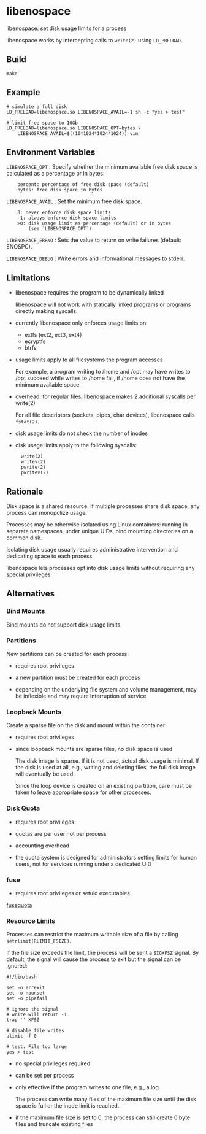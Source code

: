 # libenospace

libenospace: set disk usage limits for a process

libenospace works by intercepting calls to `write(2)` using `LD_PRELOAD`.

## Build

```
make
```

## Example

```
# simulate a full disk
LD_PRELOAD=libenospace.so LIBENOSPACE_AVAIL=-1 sh -c "yes > test"

# limit free space to 10Gb
LD_PRELOAD=libenospace.so LIBENOSPACE_OPT=bytes \
    LIBENOSPACE_AVAIL=$((10*1024*1024*1024)) vim
```

## Environment Variables

`LIBENOSPACE_OPT`
: Specify whether the minimum available free disk space is calculated
as a percentage or in bytes:

```
    percent: percentage of free disk space (default)
    bytes: free disk space in bytes
```

`LIBENOSPACE_AVAIL`
: Set the minimum free disk space.

```
    0: never enforce disk space limits
    -1: always enforce disk space limits
    >0: disk usage limit as percentage (default) or in bytes
        (see `LIBENOSPACE_OPT`)
```

`LIBENOSPACE_ERRNO`
: Sets the value to return on write failures (default: ENOSPC).

`LIBENOSPACE_DEBUG`
: Write errors and informational messages to stderr.

## Limitations

* libenospace requires the program to be dynamically linked

  libenospace will not work with statically linked programs or programs
  directly making syscalls.

* currently libenospace only enforces usage limits on:

  * extfs (ext2, ext3, ext4)
  * ecryptfs
  * btrfs

* usage limits apply to all filesystems the program accesses

  For example, a program writing to /home and /opt may have writes to
  /opt succeed while writes to /home fail, if /home does not have the
  minimum available space.

* overhead: for regular files, libenospace makes 2 additional syscalls
  per write(2)

  For all file descriptors (sockets, pipes, char devices), libenospace
  calls `fstat(2)`.

* disk usage limits do not check the number of inodes

* disk usage limits apply to the following syscalls:

  ```
    write(2)
    writev(2)
    pwrite(2)
    pwritev(2)
  ```

## Rationale

Disk space is a shared resource. If multiple processes share disk space,
any process can monopolize usage.

Processes may be otherwise isolated using Linux containers: running in
separate namespaces, under unique UIDs, bind mounting directories on a
common disk.

Isolating disk usage usually requires administrative intervention and
dedicating space to each process.

libenospace lets processes opt into disk usage limits without requiring
any special privileges.

## Alternatives

### Bind Mounts

Bind mounts do not support disk usage limits.

### Partitions

New partitions can be created for each process:

* requires root privileges

* a new partition must be created for each process

* depending on the underlying file system and volume management, may be
  inflexible and may require interruption of service

### Loopback Mounts

Create a sparse file on the disk and mount within the container:

* requires root privileges

* since loopback mounts are sparse files, no disk space is used

  The disk image is sparse. If it is not used, actual disk usage is
  minimal. If the disk is used at all, e.g., writing and deleting files,
  the full disk image will eventually be used.

  Since the loop device is created on an existing partition, care must
  be taken to leave appropriate space for other processes.

### Disk Quota

* requires root privileges

* quotas are per user not per process

* accounting overhead

* the quota system is designed for administrators setting limits for
  human users, not for services running under a dedicated UID

### fuse

* requires root privileges or setuid executables

[fusequota](https://github.com/floriandejonckheere/fusequota)

### Resource Limits

Processes can restrict the maximum writable size of a file by calling
`setrlimit(RLIMIT_FSIZE)`.

If the file size exceeds the limit, the process will be sent a `SIGXFSZ`
signal. By default, the signal will cause the process to exit but the
signal can be ignored:

```shell
#!/bin/bash

set -o errexit
set -o nounset
set -o pipefail

# ignore the signal
# write will return -1
trap '' XFSZ

# disable file writes
ulimit -f 0

# test: File too large
yes > test
```

* no special privileges required

* can be set per process

* only effective if the program writes to one file, e.g., a log

  The process can write many files of the maximum file size
  until the disk space is full or the inode limit is reached.

* if the maximum file size is set to 0, the process can still create 0
  byte files and truncate existing files
